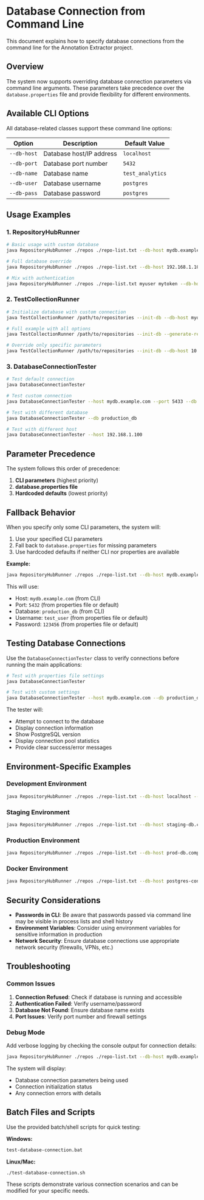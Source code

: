 # Database Connection from Command Line

This document explains how to specify database connections from the command line for the Annotation Extractor project.

## Overview

The system now supports overriding database connection parameters via command line arguments. These parameters take precedence over the `database.properties` file and provide flexibility for different environments.

## Available CLI Options

All database-related classes support these command line options:

| Option | Description | Default Value |
|--------|-------------|---------------|
| `--db-host` | Database host/IP address | `localhost` |
| `--db-port` | Database port number | `5432` |
| `--db-name` | Database name | `test_analytics` |
| `--db-user` | Database username | `postgres` |
| `--db-pass` | Database password | `postgres` |

## Usage Examples

### 1. RepositoryHubRunner

```bash
# Basic usage with custom database
java RepositoryHubRunner ./repos ./repo-list.txt --db-host mydb.example.com --db-name production_db

# Full database override
java RepositoryHubRunner ./repos ./repo-list.txt --db-host 192.168.1.100 --db-port 5433 --db-name mydb --db-user myuser --db-pass mypass

# Mix with authentication
java RepositoryHubRunner ./repos ./repo-list.txt myuser mytoken --db-host localhost --db-name test_db
```

### 2. TestCollectionRunner

```bash
# Initialize database with custom connection
java TestCollectionRunner /path/to/repositories --init-db --db-host mydb.example.com --db-name production_db

# Full example with all options
java TestCollectionRunner /path/to/repositories --init-db --generate-report --db-host localhost --db-port 5433 --db-name test_db --db-user testuser --db-pass testpass

# Override only specific parameters
java TestCollectionRunner /path/to/repositories --init-db --db-host 10.0.0.50
```

### 3. DatabaseConnectionTester

```bash
# Test default connection
java DatabaseConnectionTester

# Test custom connection
java DatabaseConnectionTester --host mydb.example.com --port 5433 --db mydb --user myuser --pass mypass

# Test with different database
java DatabaseConnectionTester --db production_db

# Test with different host
java DatabaseConnectionTester --host 192.168.1.100
```

## Parameter Precedence

The system follows this order of precedence:

1. **CLI parameters** (highest priority)
2. **database.properties file**
3. **Hardcoded defaults** (lowest priority)

## Fallback Behavior

When you specify only some CLI parameters, the system will:

1. Use your specified CLI parameters
2. Fall back to `database.properties` for missing parameters
3. Use hardcoded defaults if neither CLI nor properties are available

**Example:**
```bash
java RepositoryHubRunner ./repos ./repo-list.txt --db-host mydb.example.com --db-name production_db
```

This will use:
- Host: `mydb.example.com` (from CLI)
- Port: `5432` (from properties file or default)
- Database: `production_db` (from CLI)
- Username: `test_user` (from properties file or default)
- Password: `123456` (from properties file or default)

## Testing Database Connections

Use the `DatabaseConnectionTester` class to verify connections before running the main applications:

```bash
# Test with properties file settings
java DatabaseConnectionTester

# Test with custom settings
java DatabaseConnectionTester --host mydb.example.com --db production_db --user myuser --pass mypass
```

The tester will:
- Attempt to connect to the database
- Display connection information
- Show PostgreSQL version
- Display connection pool statistics
- Provide clear success/error messages

## Environment-Specific Examples

### Development Environment
```bash
java RepositoryHubRunner ./repos ./repo-list.txt --db-host localhost --db-name dev_analytics
```

### Staging Environment
```bash
java RepositoryHubRunner ./repos ./repo-list.txt --db-host staging-db.company.com --db-name staging_analytics --db-user staging_user --db-pass staging_pass
```

### Production Environment
```bash
java RepositoryHubRunner ./repos ./repo-list.txt --db-host prod-db.company.com --db-port 5433 --db-name prod_analytics --db-user prod_user --db-pass prod_pass
```

### Docker Environment
```bash
java RepositoryHubRunner ./repos ./repo-list.txt --db-host postgres-container --db-name analytics --db-user postgres --db-pass postgres
```

## Security Considerations

- **Passwords in CLI**: Be aware that passwords passed via command line may be visible in process lists and shell history
- **Environment Variables**: Consider using environment variables for sensitive information in production
- **Network Security**: Ensure database connections use appropriate network security (firewalls, VPNs, etc.)

## Troubleshooting

### Common Issues

1. **Connection Refused**: Check if database is running and accessible
2. **Authentication Failed**: Verify username/password
3. **Database Not Found**: Ensure database name exists
4. **Port Issues**: Verify port number and firewall settings

### Debug Mode

Add verbose logging by checking the console output for connection details:

```bash
java RepositoryHubRunner ./repos ./repo-list.txt --db-host mydb.example.com --db-name test_db
```

The system will display:
- Database connection parameters being used
- Connection initialization status
- Any connection errors with details

## Batch Files and Scripts

Use the provided batch/shell scripts for quick testing:

**Windows:**
```cmd
test-database-connection.bat
```

**Linux/Mac:**
```bash
./test-database-connection.sh
```

These scripts demonstrate various connection scenarios and can be modified for your specific needs.
